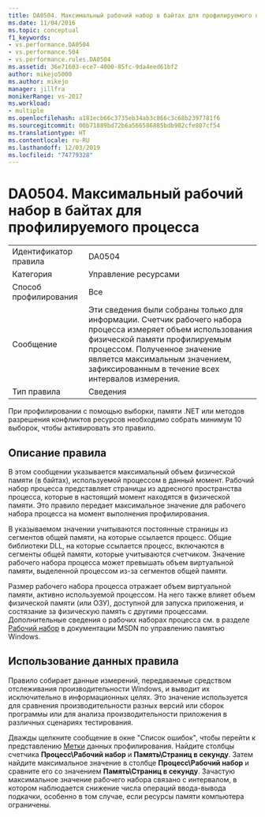```yaml
---
title: DA0504. Максимальный рабочий набор в байтах для профилируемого процесса | Документация Майкрософт
ms.date: 11/04/2016
ms.topic: conceptual
f1_keywords:
- vs.performance.DA0504
- vs.performance.504
- vs.performance.rules.DA0504
ms.assetid: 36e71603-ece7-4000-85fc-9da4eed61bf2
author: mikejo5000
ms.author: mikejo
manager: jillfra
monikerRange: vs-2017
ms.workload:
- multiple
ms.openlocfilehash: a181ecb66c3735eb34ab3c866c3c68b2397781f6
ms.sourcegitcommit: 00b71889bd72b6a566586885bdb982cfe807cf54
ms.translationtype: HT
ms.contentlocale: ru-RU
ms.lasthandoff: 12/03/2019
ms.locfileid: "74779328"
---
```

# <a name="da0504-maximum-working-set-in-bytes-for-the-process-being-profiled"></a>DA0504. Максимальный рабочий набор в байтах для профилируемого процесса

|||
|-|-|
|Идентификатор правила|DA0504|
|Категория|Управление ресурсами|
|Способ профилирования|Все|
|Сообщение|Эти сведения были собраны только для информации. Счетчик рабочего набора процесса измеряет объем использования физической памяти профилируемым процессом. Полученное значение является максимальным значением, зафиксированным в течение всех интервалов измерения.|
|Тип правила|Сведения|

 При профилировании с помощью выборки, памяти .NET или методов разрешения конфликтов ресурсов необходимо собрать минимум 10 выборок, чтобы активировать это правило.

## <a name="rule-description"></a>Описание правила
 В этом сообщении указывается максимальный объем физической памяти (в байтах), используемой процессом в данный момент. Рабочий набор процесса представляет страницы из адресного пространства процесса, которые в настоящий момент находятся в физической памяти. Это правило передает максимальное значение для рабочего набора процесса на момент выполнения профилирования.

 В указываемом значении учитываются постоянные страницы из сегментов общей памяти, на которые ссылается процесс. Общие библиотеки DLL, на которые ссылается процесс, включаются в сегменты общей памяти, которые учитываются счетчиком. Значение рабочего набора процесса может превышать объем виртуальной памяти, выделенной процессом из-за сегментов общей памяти.

 Размер рабочего набора процесса отражает объем виртуальной памяти, активно используемой процессом. На него также влияет объем физической памяти (или ОЗУ), доступной для запуска приложения, и состязание за физическую память с другими процессами. Дополнительные сведения о рабочих наборах процесса см. в разделе [Рабочий набор](/windows/win32/memory/working-set) в документации MSDN по управлению памятью Windows.

## <a name="how-to-use-rule-data"></a>Использование данных правила
 Правило собирает данные измерений, передаваемые средством отслеживания производительности Windows, и выводит их исключительно в информационных целях. Это значение используется для сравнения производительности разных версий или сборок программы или для анализа производительности приложения в различных сценариях тестирования.

 Дважды щелкните сообщение в окне "Список ошибок", чтобы перейти к представлению [Метки](../profiling/marks-view.md) данных профилирования. Найдите столбцы счетчика **Процесс\Рабочий набор** и **Память\Страниц в секунду**. Затем найдите максимальное значение в столбце **Процесс\Рабочий набор** и сравните его со значением **Память\Страниц в секунду**. Зачастую максимальное значение рабочего набора связано с интервалом, в котором наблюдается снижение числа операций ввода-вывода подкачки, особенно в том случае, если ресурсы памяти компьютера ограничены.
